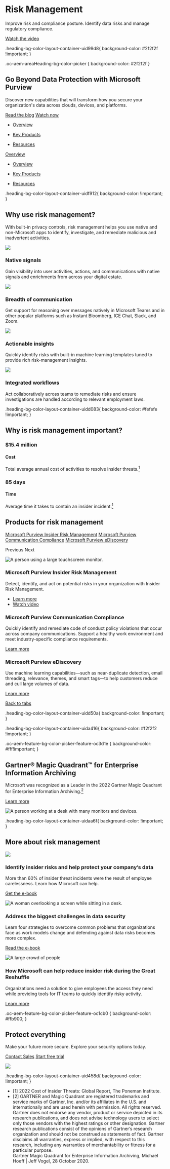 # Risk Management

  

Improve risk and compliance posture. Identify data risks and manage regulatory compliance.

[Watch the video](https://www.microsoft.com/en-us/security/business/solutions/risk-management?rtc=1#Video_tab1_1)

.heading-bg-color-layout-container-uid99d8{ background-color: #2f2f2f !important; }

.oc-aem-areaHeading-bg-color-picker { background-color: #2f2f2f }

## Go Beyond Data Protection with Microsoft Purview

Discover new capabilities that will transform how you secure your organization's data across clouds, devices, and platforms.

[Read the blog](https://go.microsoft.com/fwlink/p/?LinkID=2223159&clcid=0x409&culture=en-us&country=us) [Watch now](https://go.microsoft.com/fwlink/p/?LinkID=2220702&clcid=0x409&culture=en-us&country=us)

- [Overview](https://www.microsoft.com/en-us/security/business/solutions/risk-management?rtc=1#overview)
    
- [Key Products](https://www.microsoft.com/en-us/security/business/solutions/risk-management?rtc=1#keyproducts)
    
- [Resources](https://www.microsoft.com/en-us/security/business/solutions/risk-management?rtc=1#resources)
    

[Overview](javascript:void(0))

- [Overview](https://www.microsoft.com/en-us/security/business/solutions/risk-management?rtc=1#overview)
    
- [Key Products](https://www.microsoft.com/en-us/security/business/solutions/risk-management?rtc=1#keyproducts)
    
- [Resources](https://www.microsoft.com/en-us/security/business/solutions/risk-management?rtc=1#resources)
    

.heading-bg-color-layout-container-uidf912{ background-color: !important; }

## Why use risk management?

With built-in privacy controls, risk management helps you use native and non-Microsoft apps to identify, investigate, and remediate malicious and inadvertent activities.

![](https://cdn-dynmedia-1.microsoft.com/is/image/microsoftcorp/icon_Native-Signals_47x40_2x_RE4FpMD?resMode=sharp2&op_usm=1.5,0.65,15,0&wid=46&hei=40&qlt=100&fmt=png-alpha&fit=constrain) 

### Native signals

Gain visibility into user activities, actions, and communications with native signals and enrichments from across your digital estate.

![](https://cdn-dynmedia-1.microsoft.com/is/image/microsoftcorp/icon_breadth-of-communication_40x40_2x_RE4Fkol?resMode=sharp2&op_usm=1.5,0.65,15,0&wid=40&hei=40&qlt=75&fmt=png-alpha&fit=constrain) 

### Breadth of communication

Get support for reasoning over messages natively in Microsoft Teams and in other popular platforms such as Instant Bloomberg, ICE Chat, Slack, and Zoom.

![](https://cdn-dynmedia-1.microsoft.com/is/image/microsoftcorp/icon_actionable-insights_40x40_2x_RE4Fs07?resMode=sharp2&op_usm=1.5,0.65,15,0&wid=40&hei=40&qlt=75&fmt=png-alpha&fit=constrain) 

### Actionable insights

Quickly identify risks with built-in machine learning templates tuned to provide rich risk-management insights.

![](https://cdn-dynmedia-1.microsoft.com/is/image/microsoftcorp/icon_integrated-workflows_40x40_2x_RE4Fkoo?resMode=sharp2&op_usm=1.5,0.65,15,0&wid=40&hei=40&qlt=100&fmt=png-alpha&fit=constrain) 

### Integrated workflows

Act collaboratively across teams to remediate risks and ensure investigations are handled according to relevant employment laws.

.heading-bg-color-layout-container-uidd083{ background-color: #fefefe !important; }

## Why is risk management important?

### $15.4 million

#### Cost  

Total average annual cost of activities to resolve insider threats.[<sup><span class="small mb-0">1</span></sup>](https://www.microsoft.com/en-us/security/business/solutions/risk-management?rtc=1#FootNotes_ID)

### 85 days

#### Time

Average time it takes to contain an insider incident.[<sup>1</sup>](https://www.microsoft.com/en-us/security/business/solutions/risk-management?rtc=1#FootNotes_ID)

## Products for risk management

 

[Microsoft Purview Insider Risk Management](https://www.microsoft.com/en-us/security/business/solutions/risk-management?rtc=1#tabx31b04bf2664445bdb9a1deb726583635) [Microsoft Purview Communication Compliance](https://www.microsoft.com/en-us/security/business/solutions/risk-management?rtc=1#tabxac0e72b5cd5340cdba1cd9fde1feba29) [Microsoft Purview eDiscovery](https://www.microsoft.com/en-us/security/business/solutions/risk-management?rtc=1#tabx315a9b6ff7c74533b517d48809219228)

Previous Next

![A person using a large touchscreen monitor.](https://cdn-dynmedia-1.microsoft.com/is/image/microsoftcorp/Product-InsiderRiskMngmnt-740x475_2x_1_RWReNL?resMode=sharp2&op_usm=1.5,0.65,15,0&wid=800&qlt=100&fit=constrain) 

### Microsoft Purview Insider Risk Management

Detect, identify, and act on potential risks in your organization with Insider Risk Management.

- [Learn more](https://www.microsoft.com/en-us/security/business/risk-management/microsoft-purview-insider-risk-management)
- [Watch video](https://www.microsoft.com/en-us/security/business/solutions/risk-management?rtc=1#Video_tab1_2)

 

### Microsoft Purview Communication Compliance

Quickly identify and remediate code of conduct policy violations that occur across company communications. Support a healthy work environment and meet industry-specific compliance requirements.

[Learn more](https://www.microsoft.com/en-us/security/business/risk-management/microsoft-purview-communication-compliance)

 

### Microsoft Purview eDiscovery

Use machine learning capabilities—such as near-duplicate detection, email threading, relevance, themes, and smart tags—to help customers reduce and cull large volumes of data.

[Learn more](https://www.microsoft.com/en-us/security/business/risk-management/microsoft-purview-ediscovery)

[Back to tabs](https://www.microsoft.com/en-us/security/business/solutions/risk-management?rtc=1#tabx31b04bf2664445bdb9a1deb726583635-tab)

.heading-bg-color-layout-container-uidd50a{ background-color: !important; }

.heading-bg-color-layout-container-uida416{ background-color: #f2f2f2 !important; }

.oc-aem-feature-bg-color-picker-feature-oc3d1e { background-color: #fff!important; }

## Gartner® Magic Quadrant™ for Enterprise Information Archiving

Microsoft was recognized as a Leader in the 2022 Gartner Magic Quadrant for Enterprise Information Archiving.[<sup>2</sup>](https://www.microsoft.com/en-us/security/business/solutions/risk-management?rtc=1#FootNotes_ID_1)

[Learn more](https://go.microsoft.com/fwlink/p/?LinkID=2214669&clcid=0x409&culture=en-us&country=us)

 ![A person working at a desk with many monitors and devices.](https://cdn-dynmedia-1.microsoft.com/is/image/microsoftcorp/Legacy-1up-Gartner-800x500_2x_RWS2TV:VP1-539x349?resMode=sharp2&op_usm=1.5,0.65,15,0&qlt=100) 

.heading-bg-color-layout-container-uidaa6f{ background-color: !important; }

## More about risk management

![](https://cdn-dynmedia-1.microsoft.com/is/image/microsoftcorp/ContentPlacement-InsiderRiskManagement-740x417_RWQYnU?resMode=sharp2&op_usm=1.5,0.65,15,0&wid=786&hei=443&qlt=75&fit=constrain)  

### Identify insider risks and help protect your company’s data

More than 60% of insider threat incidents were the result of employee carelessness. Learn how Microsoft can help.

[Get the e-book](https://go.microsoft.com/fwlink/p/?linkid=2161953&clcid=0x409&culture=en-us&country=us)

![A woman overlooking a screen while sitting in a desk.](https://cdn-dynmedia-1.microsoft.com/is/image/microsoftcorp/e-book-blade-0004_740x417-1?resMode=sharp2&op_usm=1.5,0.65,15,0&wid=786&hei=197&qlt=75&fmt=png-alpha&fit=constrain)  

### Address the biggest challenges in data security

Learn four strategies to overcome common problems that organizations face as work models change and defending against data risks becomes more complex.

[Read the e-book](https://go.microsoft.com/fwlink/?linkid=2237912&clcid=0x409&culture=en-us&country=us)

![A large crowd of people](https://cdn-dynmedia-1.microsoft.com/is/image/microsoftcorp/ContentPlacement-740x417_RWQYnX?resMode=sharp2&op_usm=1.5,0.65,15,0&wid=786&hei=443&qlt=75&fit=constrain)  

### How Microsoft can help reduce insider risk during the Great Reshuffle

Organizations need a solution to give employees the access they need while providing tools for IT teams to quickly identify risky activity.

[Learn more](https://go.microsoft.com/fwlink/p/?linkid=2193989&clcid=0x409&culture=en-us&country=us)

.oc-aem-feature-bg-color-picker-feature-oc1cb0 { background-color: #ffb900; }

## Protect everything

Make your future more secure. Explore your security options today.

[Contact Sales](https://go.microsoft.com/fwlink/?linkid=2226593&clcid=0x409&culture=en-us&country=us) [Start free trial](https://go.microsoft.com/fwlink/?linkid=2225069&clcid=0x409&culture=en-us&country=us)

![](https://cdn-dynmedia-1.microsoft.com/is/image/microsoftcorp/505Hero-Footer_RiskMgmnt_960x500_2x_RWSDE1?resMode=sharp2&op_usm=1.5,0.65,15,0&wid=950&qlt=75)

.heading-bg-color-layout-container-uid458d{ background-color: !important; }

- \[1\] 2022 Cost of Insider Threats: Global Report, The Poneman Institute.
- \[2\] GARTNER and Magic Quadrant are registered trademarks and service marks of Gartner, Inc. and/or its affiliates in the U.S. and internationally and are used herein with permission. All rights reserved. Gartner does not endorse any vendor, product or service depicted in its research publications, and does not advise technology users to select only those vendors with the highest ratings or other designation. Gartner research publications consist of the opinions of Gartner’s research organization and should not be construed as statements of fact. Gartner disclaims all warranties, express or implied, with respect to this research, including any warranties of merchantability or fitness for a particular purpose.  
    Gartner Magic Quadrant for Enterprise Information Archiving, Michael Hoeff | Jeff Vogel, 28 October 2020.